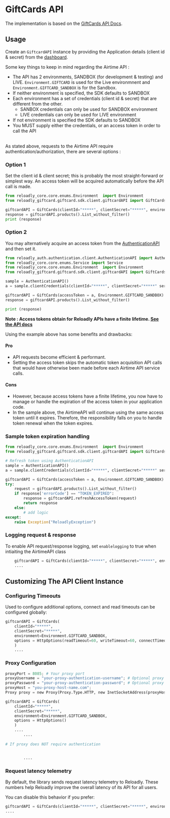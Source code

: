 # GiftCards API

The implementation is based on the [GiftCards API Docs](https://docs.reloadly.com/giftcards/).

## Usage

Create an `GiftcardAPI` instance by providing the Application details (client id & secret) from
the [dashboard](https://www.reloadly.com/developers/api-settings).

Some key things to keep in mind regarding the Airtime API :

* The API has 2 environments, SANDBOX (for development & testing) and LIVE. `Environment.GIFTCARD` is used for the Live environmnent and `Environment.GIFTCARD_SANDBOX` is for the Sandbox.
* If neither environment is specified, the SDK defaults to SANDBOX
* Each environment has a set of credentials (client id & secret) that are different from the other.<br />
    * SANBOX credentials can only be used for SANDBOX environment
    * LIVE credentials can only be used for LIVE environment
* If not environment is specified the SDK defaults to SANDBOX
* You MUST supply either the credentials, or an access token in order to call the API
  <br /><br />

As stated above, requests to the Airtime API require authentication/authorization, there are several options :

### Option 1

Set the client id & client secret; this is probably the most straight-forward or simplest way. An access token will be
acquired automatically before the API call is made.

```python
from reloadly_core.core.enums.Environment  import Environment
from reloadly_giftcard.giftcard.sdk.client.giftcardAPI import GiftCards

giftcardAPI = GiftCards(clientId="*****", clientSecret="*****", environment=Environment.GIFTCARD_SANDBOX)  
response = giftcardAPI.products().List_without_filter()
print (response)
```

### Option 2

You may alternatively acquire an access token from the
[AuthenticationAPI](https://github.com/reloadly/reloadly-sdk-python/blob/master/docs/authentication/USAGE.md)
and then set it.

```python
from reloadly_auth.authentication.client.AuthenticationAPI import AuthenticationAPI
from reloadly_core.core.enums.Service import Service
from reloadly_core.core.enums.Environment  import Environment
from reloadly_giftcard.giftcard.sdk.client.giftcardAPI import GiftCards

sample = AuthenticationAPI()
a = sample.clientCredentials(clientId="*****", clientSecret="*****" service=Service.GIFTCARD_SANDBOX).getAccessToken(Service.GIFTCARD_SANDBOX)

giftcardAPI = GiftCards(accessToken = a, Environment.GIFTCARD_SANDBOX)
response = giftcardAPI.products().List_without_filter()

print (response)
```

**Note : Access tokens obtain for Reloadly APIs have a finite
lifetime. [See the API docs](https://developers.reloadly.com/#authentication_auth_anc)**

Using the example above has some benefits and drawbacks:

#### Pro

* API requests become efficient & performant.
* Setting the access token skips the automatic token acquisition API calls that would have otherwise been made before
  each Airtime API service calls.

#### Cons

* However, because access tokens have a finite lifetime, you now have to manage or handle the expiration of the access
  token in your application code.
* In the sample above, the AirtimeAPI will continue using the same access token until it expires. Therefore, the
  responsibility falls on you to handle token renewal when the token expires.

### Sample token expiration handling

```python
from reloadly_core.core.enums.Environment  import Environment
from reloadly_giftcard.giftcard.sdk.client.giftcardAPI import GiftCards

# Refresh token using AuthenticationAPI
sample = AuthenticationAPI()
a = sample.clientCredentials(clientId="*****", clientSecret="*****" service=Service.GIFTCARD_SANDBOX).getAccessToken(Service.GIFTCARD_SANDBOX)

giftcardAPI = GiftCards(accessToken = a, Environment.GIFTCARD_SANDBOX)
try:
    request = giftcardAPI.products().List_without_filter()
    if response['errorCode'] == "TOKEN_EXPIRED":
        response = giftcardAPI.refreshAccessToken(request)
        return response
    else:
        # add logic 
except:
    raise Exception("ReloadlyException")
```

### Logging request & response

To enable API request/response logging, set `enablelogging` to true when intiaiting the AirtimeAPI class

```python
    giftcardAPI = GiftCards(clientId="*****", clientSecret="*****", environment=Environment.GIFTCARD_SANDBOX, enablelogging=True)
    .... 
```

## Customizing The API Client Instance

### Configuring Timeouts

Used to configure additional options, connect and read timeouts can be configured globally:

```python
giftcardAPI = GiftCards(
    clientId="*****", 
    clientSecret="*****", 
    environment=Environment.GIFTCARD_SANDBOX, 
    options = HttpOptions(readTimeout=60, writeTimeout=60, connectTimeout=60)
    )
    ....
```

### Proxy Configuration

```python
proxyPort = 8085; # Your proxy port
proxyUsername = "your-proxy-authentication-username"; # Optional proxy username if your proxy requires authentication
proxyPassword = "your-proxy-authentication-password"; # Optional proxy password if your proxy requires authentication
proxyHost = "you-proxy-host-name.com";
Proxy proxy = new Proxy(Proxy.Type.HTTP, new InetSocketAddress(proxyHost, proxyPort));

giftcardAPI = GiftCards(
    clientId="*****", 
    clientSecret="*****", 
    environment=Environment.GIFTCARD_SANDBOX, 
    options = HttpOptions()
    )
    ....
        ....
        
# If proxy does NOT require authentication


        ....                
```

### Request latency telemetry

By default, the library sends request latency telemetry to Reloadly. These numbers help Reloadly improve the overall
latency of its API for all users.

You can disable this behavior if you prefer:

```python
giftcardAPI = GiftCards(clientId="*****", clientSecret="*****", environment=Environment.GIFTCARD_SANDBOX, enableTelemetry=False)
....
```